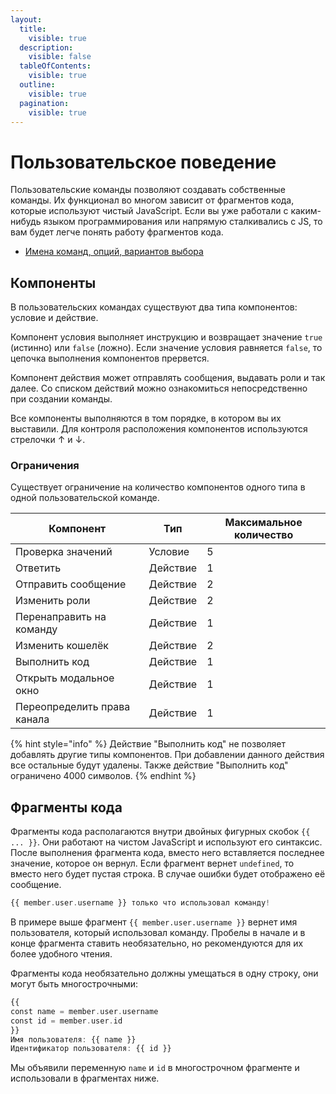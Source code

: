 ```yaml
---
layout:
  title:
    visible: true
  description:
    visible: false
  tableOfContents:
    visible: true
  outline:
    visible: true
  pagination:
    visible: true
---
```


# Пользовательское поведение

Пользовательские команды позволяют создавать собственные команды. Их функционал во многом зависит от фрагментов кода, которые используют чистый JavaScript. Если вы уже работали с каким-нибудь языком программирования или напрямую сталкивались с JS, то вам будет легче понять работу фрагментов кода.

* [Имена команд, опций, вариантов выбора](https://discord.com/developers/docs/interactions/application-commands#application-command-object-application-command-naming)

## Компоненты <a href="#components" id="components"></a>

В пользовательских командах существуют два типа компонентов: условие и действие.

Компонент условия выполняет инструкцию и возвращает значение `true` (истинно) или `false` (ложно). Если значение условия равняется `false`, то цепочка выполнения компонентов прервется.

Компонент действия может отправлять сообщения, выдавать роли и так далее. Со списком действий можно ознакомиться непосредственно при создании команды.

Все компоненты выполняются в том порядке, в котором вы их выставили. Для контроля расположения компонентов используются стрелочки ↑ и ↓.

### Ограничения

Существует ограничение на количество компонентов одного типа в одной пользовательской команде.

<table><thead><tr><th>Компонент</th><th>Тип</th><th data-type="number">Максимальное количество</th></tr></thead><tbody><tr><td>Проверка значений</td><td>Условие</td><td>5</td></tr><tr><td>Ответить</td><td>Действие</td><td>1</td></tr><tr><td>Отправить сообщение</td><td>Действие</td><td>2</td></tr><tr><td>Изменить роли</td><td>Действие</td><td>2</td></tr><tr><td>Перенаправить на команду</td><td>Действие</td><td>1</td></tr><tr><td>Изменить кошелёк</td><td>Действие</td><td>2</td></tr><tr><td>Выполнить код</td><td>Действие</td><td>1</td></tr><tr><td>Открыть модальное окно</td><td>Действие</td><td>1</td></tr><tr><td>Переопределить права канала</td><td>Действие</td><td>1</td></tr></tbody></table>

{% hint style="info" %}
Действие "Выполнить код" не позволяет добавлять другие типы компонентов. При добавлении данного действия все остальные будут удалены. Также действие "Выполнить код" ограничено 4000 символов.
{% endhint %}

## Фрагменты кода <a href="#code-snippets" id="code-snippets"></a>

Фрагменты кода располагаются внутри двойных фигурных скобок `{{ ... }}`. Они работают на чистом JavaScript и используют его синтаксис. После выполнения фрагмента кода, вместо него вставляется последнее значение, которое он вернул. Если фрагмент вернет `undefined`, то вместо него будет пустая строка. В случае ошибки будет отображено её сообщение.

```ada
{{ member.user.username }} только что использовал команду!
```

В примере выше фрагмент `{{ member.user.username }}` вернет имя пользователя, который использовал команду. Пробелы в начале и в конце фрагмента ставить необязательно, но рекомендуются для их более удобного чтения.

Фрагменты кода необязательно должны умещаться в одну строку, они могут быть многострочными:

```ada
{{
const name = member.user.username
const id = member.user.id
}}
Имя пользователя: {{ name }}
Идентификатор пользователя: {{ id }}
```

Мы объявили переменную `name` и `id` в многострочном фрагменте и использовали в фрагментах ниже.

